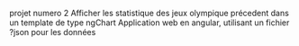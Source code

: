 projet numero 2
Afficher les statistique des jeux olympique précedent dans un template de type ngChart
Application web en angular, utilisant un fichier ?json pour les données
